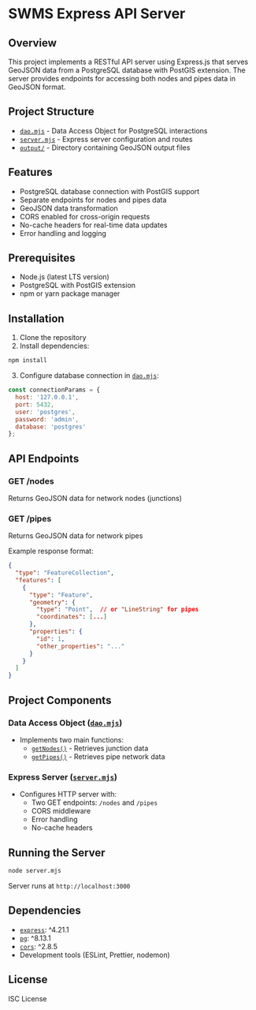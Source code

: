 # SWMS Express API Server

## Overview
This project implements a RESTful API server using Express.js that serves GeoJSON data from a PostgreSQL database with PostGIS extension. The server provides endpoints for accessing both nodes and pipes data in GeoJSON format.

## Project Structure
- [`dao.mjs`](dao.mjs ) - Data Access Object for PostgreSQL interactions
- [`server.mjs`](server.mjs ) - Express server configuration and routes
- [`output/`](output/ ) - Directory containing GeoJSON output files

## Features
- PostgreSQL database connection with PostGIS support
- Separate endpoints for nodes and pipes data
- GeoJSON data transformation
- CORS enabled for cross-origin requests
- No-cache headers for real-time data updates
- Error handling and logging

## Prerequisites
- Node.js (latest LTS version)
- PostgreSQL with PostGIS extension
- npm or yarn package manager

## Installation

1. Clone the repository
2. Install dependencies:
```bash
npm install
```

3. Configure database connection in [`dao.mjs`](dao.mjs ):
```javascript
const connectionParams = {
  host: '127.0.0.1',
  port: 5432,
  user: 'postgres',
  password: 'admin',
  database: 'postgres'
};
```

## API Endpoints

### GET /nodes
Returns GeoJSON data for network nodes (junctions)

### GET /pipes
Returns GeoJSON data for network pipes

Example response format:
```json
{
  "type": "FeatureCollection",
  "features": [
    {
      "type": "Feature",
      "geometry": {
        "type": "Point",  // or "LineString" for pipes
        "coordinates": [...]
      },
      "properties": {
        "id": 1,
        "other_properties": "..."
      }
    }
  ]
}
```

## Project Components

### Data Access Object ([`dao.mjs`](dao.mjs ))
- Implements two main functions:
  - [`getNodes()`](dao.mjs ) - Retrieves junction data
  - [`getPipes()`](dao.mjs ) - Retrieves pipe network data

### Express Server ([`server.mjs`](server.mjs ))
- Configures HTTP server with:
  - Two GET endpoints: `/nodes` and `/pipes`
  - CORS middleware
  - Error handling
  - No-cache headers

## Running the Server
```bash
node server.mjs
```
Server runs at `http://localhost:3000`

## Dependencies
- [`express`](/C:/Users/Emad/AppData/Local/Microsoft/TypeScript/5.6/node_modules/@types/express/index.d.ts ): ^4.21.1
- [`pg`](/C:/Users/Emad/AppData/Local/Microsoft/TypeScript/5.6/node_modules/@types/pg/index.d.ts ): ^8.13.1
- [`cors`](/C:/Users/Emad/AppData/Local/Microsoft/TypeScript/5.6/node_modules/@types/cors/index.d.ts ): ^2.8.5
- Development tools (ESLint, Prettier, nodemon)

## License
ISC License